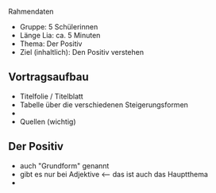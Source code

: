 Rahmendaten
- Gruppe: 5 Schülerinnen
- Länge Lia: ca. 5 Minuten
- Thema: Der Positiv
- Ziel (inhaltlich): Den Positiv verstehen


## Vortragsaufbau

- Titelfolie / Titelblatt
- Tabelle über die verschiedenen Steigerungsformen
- 
- Quellen (wichtig)


## Der Positiv
- auch "Grundform" genannt
- gibt es nur bei Adjektive <-- das ist auch das Hauptthema
- 
